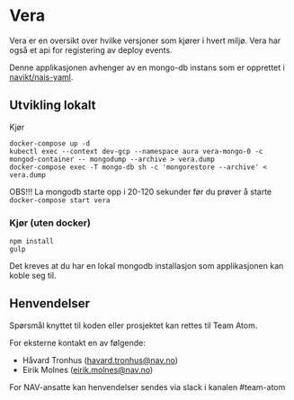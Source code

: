 # Vera

Vera er en oversikt over hvilke versjoner som kjører i hvert miljø. Vera har også et api for registering av deploy events.

Denne applikasjonen avhenger av en mongo-db instans som er opprettet i [navikt/nais-yaml](https://github.com/navikt/nais-yaml/tree/a319a942ba61b65fe04c0054562845a4d4d1c5a3/templates/dev-gcp).


## Utvikling lokalt

Kjør

```console
docker-compose up -d
kubectl exec --context dev-gcp --namespace aura vera-mongo-0 -c mongod-container -- mongodump --archive > vera.dump
docker-compose exec -T mongo-db sh -c 'mongorestore --archive' < vera.dump
```

OBS!!! La mongodb starte opp i 20-120 sekunder før du prøver å starte `docker-compose start vera`

### Kjør (uten docker)

```console
npm install
gulp
```

Det kreves at du har en lokal mongodb installasjon som applikasjonen kan koble seg til. 


## Henvendelser

Spørsmål knyttet til koden eller prosjektet kan rettes til Team Atom.

For eksterne kontakt en av følgende:
- Håvard Tronhus (havard.tronhus@nav.no)
- Eirik Molnes (eirik.molnes@nav.no)
  
For NAV-ansatte kan henvendelser sendes via slack i kanalen #team-atom
